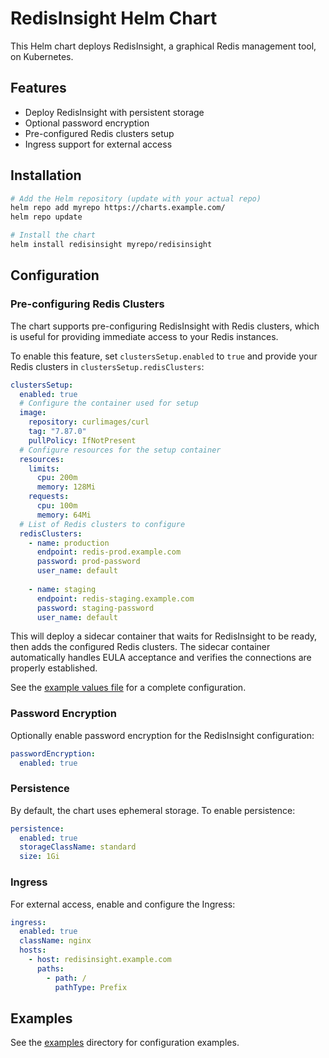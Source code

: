 # RedisInsight Helm Chart

This Helm chart deploys RedisInsight, a graphical Redis management tool, on Kubernetes.

## Features

- Deploy RedisInsight with persistent storage
- Optional password encryption
- Pre-configured Redis clusters setup
- Ingress support for external access

## Installation

```bash
# Add the Helm repository (update with your actual repo)
helm repo add myrepo https://charts.example.com/
helm repo update

# Install the chart
helm install redisinsight myrepo/redisinsight
```

## Configuration

### Pre-configuring Redis Clusters

The chart supports pre-configuring RedisInsight with Redis clusters, which is useful for providing immediate access to your Redis instances.

To enable this feature, set `clustersSetup.enabled` to `true` and provide your Redis clusters in `clustersSetup.redisClusters`:

```yaml
clustersSetup:
  enabled: true
  # Configure the container used for setup
  image:
    repository: curlimages/curl
    tag: "7.87.0"
    pullPolicy: IfNotPresent
  # Configure resources for the setup container
  resources:
    limits:
      cpu: 200m
      memory: 128Mi
    requests:
      cpu: 100m
      memory: 64Mi
  # List of Redis clusters to configure
  redisClusters:
    - name: production
      endpoint: redis-prod.example.com
      password: prod-password
      user_name: default
    
    - name: staging
      endpoint: redis-staging.example.com
      password: staging-password
      user_name: default
```

This will deploy a sidecar container that waits for RedisInsight to be ready, then adds the configured Redis clusters. The sidecar container automatically handles EULA acceptance and verifies the connections are properly established.

See the [example values file](examples/redis-clusters-values.yaml) for a complete configuration.

### Password Encryption

Optionally enable password encryption for the RedisInsight configuration:

```yaml
passwordEncryption:
  enabled: true
```

### Persistence

By default, the chart uses ephemeral storage. To enable persistence:

```yaml
persistence:
  enabled: true
  storageClassName: standard
  size: 1Gi
```

### Ingress

For external access, enable and configure the Ingress:

```yaml
ingress:
  enabled: true
  className: nginx
  hosts:
    - host: redisinsight.example.com
      paths:
        - path: /
          pathType: Prefix
```

## Examples

See the [examples](examples/) directory for configuration examples.
